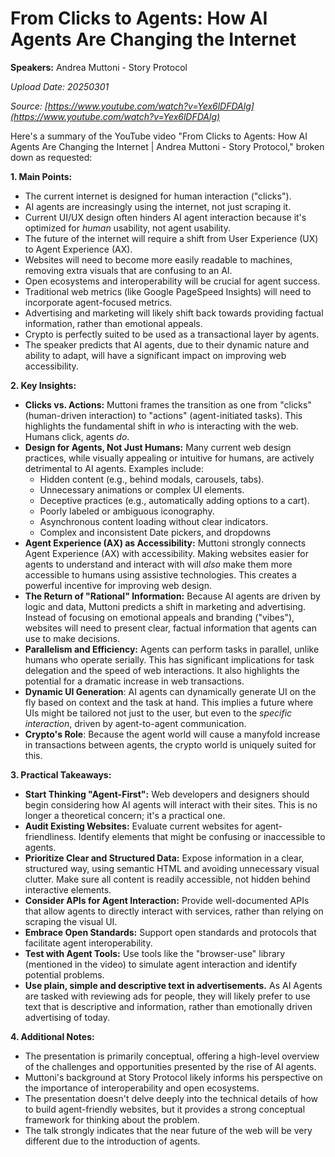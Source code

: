 # From Clicks to Agents: How AI Agents Are Changing the Internet

**Speakers:** Andrea Muttoni - Story Protocol


*Upload Date: 20250301*

*Source: [https://www.youtube.com/watch?v=Yex6lDFDAlg](https://www.youtube.com/watch?v=Yex6lDFDAlg)*

Here's a summary of the YouTube video "From Clicks to Agents: How AI Agents Are Changing the Internet | Andrea Muttoni - Story Protocol," broken down as requested:

**1. Main Points:**

*   The current internet is designed for human interaction ("clicks").
*   AI agents are increasingly using the internet, not just scraping it.
*   Current UI/UX design often hinders AI agent interaction because it's optimized for *human* usability, not agent usability.
*   The future of the internet will require a shift from User Experience (UX) to Agent Experience (AX).
*  Websites will need to become more easily readable to machines, removing extra visuals that are confusing to an AI.
*   Open ecosystems and interoperability will be crucial for agent success.
*   Traditional web metrics (like Google PageSpeed Insights) will need to incorporate agent-focused metrics.
*   Advertising and marketing will likely shift back towards providing factual information, rather than emotional appeals.
*    Crypto is perfectly suited to be used as a transactional layer by agents.
*   The speaker predicts that AI agents, due to their dynamic nature and ability to adapt, will have a significant impact on improving web accessibility.

**2. Key Insights:**

*   **Clicks vs. Actions:**  Muttoni frames the transition as one from "clicks" (human-driven interaction) to "actions" (agent-initiated tasks).  This highlights the fundamental shift in *who* is interacting with the web.  Humans click, agents *do*.
*   **Design for Agents, Not Just Humans:**  Many current web design practices, while visually appealing or intuitive for humans, are actively detrimental to AI agents.  Examples include:
    *   Hidden content (e.g., behind modals, carousels, tabs).
    *   Unnecessary animations or complex UI elements.
    *   Deceptive practices (e.g., automatically adding options to a cart).
    *   Poorly labeled or ambiguous iconography.
    *   Asynchronous content loading without clear indicators.
    *    Complex and inconsistent Date pickers, and dropdowns
*   **Agent Experience (AX) as Accessibility:** Muttoni strongly connects Agent Experience (AX) with accessibility.  Making websites easier for agents to understand and interact with will *also* make them more accessible to humans using assistive technologies.  This creates a powerful incentive for improving web design.
*   **The Return of "Rational" Information:**  Because AI agents are driven by logic and data, Muttoni predicts a shift in marketing and advertising.  Instead of focusing on emotional appeals and branding ("vibes"), websites will need to present clear, factual information that agents can use to make decisions.
*   **Parallelism and Efficiency:**  Agents can perform tasks in parallel, unlike humans who operate serially. This has significant implications for task delegation and the speed of web interactions. It also highlights the potential for a dramatic increase in web transactions.
* **Dynamic UI Generation**: AI agents can dynamically generate UI on the fly based on context and the task at hand. This implies a future where UIs might be tailored not just to the user, but even to the *specific interaction*, driven by agent-to-agent communication.
* **Crypto's Role**: Because the agent world will cause a manyfold increase in transactions between agents, the crypto world is uniquely suited for this.

**3. Practical Takeaways:**

*   **Start Thinking "Agent-First":** Web developers and designers should begin considering how AI agents will interact with their sites.  This is no longer a theoretical concern; it's a practical one.
*   **Audit Existing Websites:**  Evaluate current websites for agent-friendliness.  Identify elements that might be confusing or inaccessible to agents.
*   **Prioritize Clear and Structured Data:**  Expose information in a clear, structured way, using semantic HTML and avoiding unnecessary visual clutter.  Make sure all content is readily accessible, not hidden behind interactive elements.
*   **Consider APIs for Agent Interaction:**  Provide well-documented APIs that allow agents to directly interact with services, rather than relying on scraping the visual UI.
*   **Embrace Open Standards:**  Support open standards and protocols that facilitate agent interoperability.
*   **Test with Agent Tools:**  Use tools like the "browser-use" library (mentioned in the video) to simulate agent interaction and identify potential problems.
* **Use plain, simple and descriptive text in advertisements.** As AI Agents are tasked with reviewing ads for people, they will likely prefer to use text that is descriptive and information, rather than emotionally driven advertising of today.

**4. Additional Notes:**

*   The presentation is primarily conceptual, offering a high-level overview of the challenges and opportunities presented by the rise of AI agents.
*   Muttoni's background at Story Protocol likely informs his perspective on the importance of interoperability and open ecosystems.
*   The presentation doesn't delve deeply into the technical details of how to build agent-friendly websites, but it provides a strong conceptual framework for thinking about the problem.
* The talk strongly indicates that the near future of the web will be very different due to the introduction of agents.